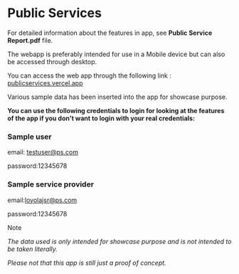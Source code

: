 # Public Services
For detailed information about the features in app, see **Public Service Report.pdf** file.

The webapp is preferably intended for use in a Mobile device but can also be accessed through desktop.

You can access the web app through the following link : [publicservices.vercel.app]( https://publicservices.vercel.app/ )

Various sample data has been inserted into the app for showcase purpose.

**You can use the following credentials to login for looking at the features of the app if you don't want to login with
your real credentials:**

### Sample user
email: testuser@ps.com

password:12345678

### Sample service provider
email:loyolajsr@ps.com

password:12345678

> [!NOTE]
> *The data used is only intended for showcase purpose and is not intended to be taken literally.*
> 
> *Please not that this app is still just a proof of concept.*



